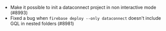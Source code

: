 - Make it possible to init a dataconnect project in non interactive mode (#8993)
- Fixed a bug when `firebase deploy --only dataconnect` doesn't include GQL in nested folders (#8981)

